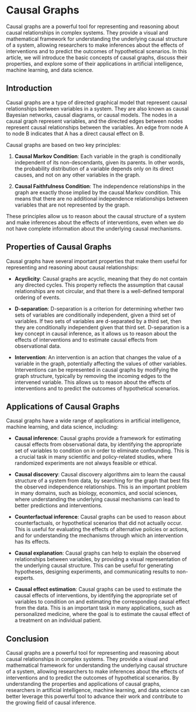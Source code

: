 # Causal Graphs

Causal graphs are a powerful tool for representing and reasoning about causal relationships in complex systems. They provide a visual and mathematical framework for understanding the underlying causal structure of a system, allowing researchers to make inferences about the effects of interventions and to predict the outcomes of hypothetical scenarios. In this article, we will introduce the basic concepts of causal graphs, discuss their properties, and explore some of their applications in artificial intelligence, machine learning, and data science.

## Introduction

Causal graphs are a type of directed graphical model that represent causal relationships between variables in a system. They are also known as causal Bayesian networks, causal diagrams, or causal models. The nodes in a causal graph represent variables, and the directed edges between nodes represent causal relationships between the variables. An edge from node A to node B indicates that A has a direct causal effect on B.

Causal graphs are based on two key principles:

1. **Causal Markov Condition**: Each variable in the graph is conditionally independent of its non-descendants, given its parents. In other words, the probability distribution of a variable depends only on its direct causes, and not on any other variables in the graph.

2. **Causal Faithfulness Condition**: The independence relationships in the graph are exactly those implied by the causal Markov condition. This means that there are no additional independence relationships between variables that are not represented by the graph.

These principles allow us to reason about the causal structure of a system and make inferences about the effects of interventions, even when we do not have complete information about the underlying causal mechanisms.

## Properties of Causal Graphs

Causal graphs have several important properties that make them useful for representing and reasoning about causal relationships:

- **Acyclicity**: Causal graphs are acyclic, meaning that they do not contain any directed cycles. This property reflects the assumption that causal relationships are not circular, and that there is a well-defined temporal ordering of events.

- **D-separation**: D-separation is a criterion for determining whether two sets of variables are conditionally independent, given a third set of variables. If two sets of variables are d-separated by a third set, then they are conditionally independent given that third set. D-separation is a key concept in causal inference, as it allows us to reason about the effects of interventions and to estimate causal effects from observational data.

- **Intervention**: An intervention is an action that changes the value of a variable in the graph, potentially affecting the values of other variables. Interventions can be represented in causal graphs by modifying the graph structure, typically by removing the incoming edges to the intervened variable. This allows us to reason about the effects of interventions and to predict the outcomes of hypothetical scenarios.

## Applications of Causal Graphs

Causal graphs have a wide range of applications in artificial intelligence, machine learning, and data science, including:

- **Causal inference**: Causal graphs provide a framework for estimating causal effects from observational data, by identifying the appropriate set of variables to condition on in order to eliminate confounding. This is a crucial task in many scientific and policy-related studies, where randomized experiments are not always feasible or ethical.

- **Causal discovery**: Causal discovery algorithms aim to learn the causal structure of a system from data, by searching for the graph that best fits the observed independence relationships. This is an important problem in many domains, such as biology, economics, and social sciences, where understanding the underlying causal mechanisms can lead to better predictions and interventions.

- **Counterfactual inference**: Causal graphs can be used to reason about counterfactuals, or hypothetical scenarios that did not actually occur. This is useful for evaluating the effects of alternative policies or actions, and for understanding the mechanisms through which an intervention has its effects.

- **Causal explanation**: Causal graphs can help to explain the observed relationships between variables, by providing a visual representation of the underlying causal structure. This can be useful for generating hypotheses, designing experiments, and communicating results to non-experts.

- **Causal effect estimation**: Causal graphs can be used to estimate the causal effects of interventions, by identifying the appropriate set of variables to condition on and estimating the corresponding causal effect from the data. This is an important task in many applications, such as personalized medicine, where the goal is to estimate the causal effect of a treatment on an individual patient.

## Conclusion

Causal graphs are a powerful tool for representing and reasoning about causal relationships in complex systems. They provide a visual and mathematical framework for understanding the underlying causal structure of a system, allowing researchers to make inferences about the effects of interventions and to predict the outcomes of hypothetical scenarios. By understanding the properties and applications of causal graphs, researchers in artificial intelligence, machine learning, and data science can better leverage this powerful tool to advance their work and contribute to the growing field of causal inference.
